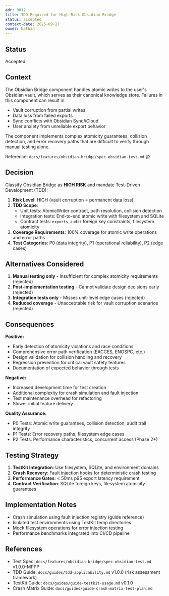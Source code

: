 ```yaml
---
adr: 0012
title: TDD Required for High-Risk Obsidian Bridge
status: accepted
context-date: 2025-09-27
owner: Nathan
---
```


## Status

Accepted

## Context

The Obsidian Bridge component handles atomic writes to the user's Obsidian vault, which serves as their canonical knowledge store. Failures in this component can result in:

- Vault corruption from partial writes
- Data loss from failed exports
- Sync conflicts with Obsidian Sync/iCloud
- User anxiety from unreliable export behavior

The component implements complex atomicity guarantees, collision detection, and error recovery paths that are difficult to verify through manual testing alone.

Reference: `docs/features/obsidian-bridge/spec-obsidian-test.md` §2

## Decision

Classify Obsidian Bridge as **HIGH RISK** and mandate Test-Driven Development (TDD):

1. **Risk Level**: HIGH (vault corruption = permanent data loss)
2. **TDD Scope**:
   - Unit tests: AtomicWriter contract, path resolution, collision detection
   - Integration tests: End-to-end atomic write with filesystem and SQLite
   - Contract tests: `exports_audit` foreign key constraints, filesystem atomicity
3. **Coverage Requirements**: 100% coverage for atomic write operations and error paths
4. **Test Categories**: P0 (data integrity), P1 (operational reliability), P2 (edge cases)

## Alternatives Considered

1. **Manual testing only** - Insufficient for complex atomicity requirements (rejected)
2. **Post-implementation testing** - Cannot validate design decisions early (rejected)
3. **Integration tests only** - Misses unit-level edge cases (rejected)
4. **Reduced coverage** - Unacceptable risk for vault corruption scenarios (rejected)

## Consequences

**Positive:**

- Early detection of atomicity violations and race conditions
- Comprehensive error path verification (EACCES, ENOSPC, etc.)
- Design validation for collision handling and recovery
- Regression prevention for critical vault safety features
- Documentation of expected behavior through tests

**Negative:**

- Increased development time for test creation
- Additional complexity for crash simulation and fault injection
- Test maintenance overhead for refactoring
- Slower initial feature delivery

**Quality Assurance:**

- P0 Tests: Atomic write guarantees, collision detection, audit trail integrity
- P1 Tests: Error recovery paths, filesystem edge cases
- P2 Tests: Performance characteristics, concurrent access (Phase 2+)

## Testing Strategy

1. **TestKit Integration**: Use filesystem, SQLite, and environment domains
2. **Crash Recovery**: Fault injection hooks for deterministic crash testing
3. **Performance Gates**: < 50ms p95 export latency requirement
4. **Contract Verification**: SQLite foreign keys, filesystem atomicity guarantees

## Implementation Notes

- Crash simulation using fault injection registry (guide reference)
- Isolated test environments using TestKit temp directories
- Mock filesystem operations for error injection testing
- Performance benchmarks integrated into CI/CD pipeline

## References

- Test Spec: `docs/features/obsidian-bridge/spec-obsidian-test.md` v1.0.0-MPPP
- TDD Guide: `docs/guides/tdd-applicability.md` v1.0.0 (risk assessment framework)
- TestKit Guide: `docs/guides/guide-testkit-usage.md` v0.1.0
- Crash Matrix Guide: `docs/guides/guide-crash-matrix-test-plan.md`
